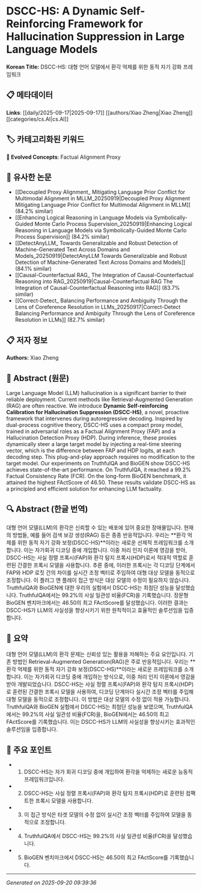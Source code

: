 # DSCC-HS: A Dynamic Self-Reinforcing Framework for Hallucination Suppression in Large Language Models

**Korean Title:** DSCC-HS: 대형 언어 모델에서 환각 억제를 위한 동적 자기 강화 프레임워크

## 📋 메타데이터

**Links**: [[daily/2025-09-17|2025-09-17]] [[authors/Xiao Zheng|Xiao Zheng]] [[categories/cs.AI|cs.AI]]

## 🏷️ 카테고리화된 키워드
**🚀 Evolved Concepts**: Factual Alignment Proxy

## 🔗 유사한 논문
- [[Decoupled Proxy Alignment_ Mitigating Language Prior Conflict for Multimodal Alignment in MLLM_20250919|Decoupled Proxy Alignment Mitigating Language Prior Conflict for Multimodal Alignment in MLLM]] (84.2% similar)
- [[Enhancing Logical Reasoning in Language Models via Symbolically-Guided Monte Carlo Process Supervision_20250919|Enhancing Logical Reasoning in Language Models via Symbolically-Guided Monte Carlo Process Supervision]] (84.2% similar)
- [[DetectAnyLLM_ Towards Generalizable and Robust Detection of Machine-Generated Text Across Domains and Models_20250919|DetectAnyLLM Towards Generalizable and Robust Detection of Machine-Generated Text Across Domains and Models]] (84.1% similar)
- [[Causal-Counterfactual RAG_ The Integration of Causal-Counterfactual Reasoning into RAG_20250919|Causal-Counterfactual RAG The Integration of Causal-Counterfactual Reasoning into RAG]] (83.7% similar)
- [[Correct-Detect_ Balancing Performance and Ambiguity Through the Lens of Coreference Resolution in LLMs_20250917|Correct-Detect Balancing Performance and Ambiguity Through the Lens of Coreference Resolution in LLMs]] (82.7% similar)

## 📋 저자 정보

**Authors:** Xiao Zheng

## 📄 Abstract (원문)

Large Language Model (LLM) hallucination is a significant barrier to their
reliable deployment. Current methods like Retrieval-Augmented Generation (RAG)
are often reactive. We introduce **Dynamic Self-reinforcing Calibration for
Hallucination Suppression (DSCC-HS)**, a novel, proactive framework that
intervenes during autoregressive decoding. Inspired by dual-process cognitive
theory, DSCC-HS uses a compact proxy model, trained in adversarial roles as a
Factual Alignment Proxy (FAP) and a Hallucination Detection Proxy (HDP). During
inference, these proxies dynamically steer a large target model by injecting a
real-time steering vector, which is the difference between FAP and HDP logits,
at each decoding step. This plug-and-play approach requires no modification to
the target model. Our experiments on TruthfulQA and BioGEN show DSCC-HS
achieves state-of-the-art performance. On TruthfulQA, it reached a 99.2%
Factual Consistency Rate (FCR). On the long-form BioGEN benchmark, it attained
the highest FActScore of 46.50. These results validate DSCC-HS as a principled
and efficient solution for enhancing LLM factuality.

## 🔍 Abstract (한글 번역)

대형 언어 모델(LLM)의 환각은 신뢰할 수 있는 배포에 있어 중요한 장애물입니다. 현재의 방법들, 예를 들어 검색 보강 생성(RAG) 등은 종종 반응적입니다. 우리는 **환각 억제를 위한 동적 자기 강화 보정(DSCC-HS)**이라는 새로운 선제적 프레임워크를 소개합니다. 이는 자가회귀 디코딩 중에 개입합니다. 이중 처리 인지 이론에 영감을 받아, DSCC-HS는 사실 정렬 프록시(FAP)와 환각 탐지 프록시(HDP)로서 적대적 역할로 훈련된 간결한 프록시 모델을 사용합니다. 추론 중에, 이러한 프록시는 각 디코딩 단계에서 FAP와 HDP 로짓 간의 차이를 실시간 조정 벡터로 주입하여 대형 대상 모델을 동적으로 조정합니다. 이 플러그 앤 플레이 접근 방식은 대상 모델의 수정이 필요하지 않습니다. TruthfulQA와 BioGEN에 대한 우리의 실험에서 DSCC-HS는 최첨단 성능을 달성했습니다. TruthfulQA에서는 99.2%의 사실 일관성 비율(FCR)을 기록했습니다. 장문형 BioGEN 벤치마크에서는 46.50의 최고 FActScore를 달성했습니다. 이러한 결과는 DSCC-HS가 LLM의 사실성을 향상시키기 위한 원칙적이고 효율적인 솔루션임을 입증합니다.

## 📝 요약

대형 언어 모델(LLM)의 환각 문제는 신뢰성 있는 활용을 저해하는 주요 요인입니다. 기존 방법인 Retrieval-Augmented Generation(RAG)은 주로 반응적입니다. 우리는 **환각 억제를 위한 동적 자기 강화 보정(DSCC-HS)**이라는 새로운 프레임워크를 소개합니다. 이는 자가회귀 디코딩 중에 개입하는 방식으로, 이중 처리 인지 이론에서 영감을 받아 개발되었습니다. DSCC-HS는 사실 정렬 프록시(FAP)와 환각 탐지 프록시(HDP)로 훈련된 간결한 프록시 모델을 사용하여, 디코딩 단계마다 실시간 조정 벡터를 주입해 대형 모델을 동적으로 조정합니다. 이 방법은 대상 모델의 수정 없이 적용 가능합니다. TruthfulQA와 BioGEN 실험에서 DSCC-HS는 최첨단 성능을 보였으며, TruthfulQA에서는 99.2%의 사실 일관성 비율(FCR)을, BioGEN에서는 46.50의 최고 FActScore를 기록했습니다. 이는 DSCC-HS가 LLM의 사실성을 향상시키는 효과적인 솔루션임을 입증합니다.

## 🎯 주요 포인트

- 1. DSCC-HS는 자가 회귀 디코딩 중에 개입하여 환각을 억제하는 새로운 능동적 프레임워크입니다.

- 2. DSCC-HS는 사실 정렬 프록시(FAP)와 환각 탐지 프록시(HDP)로 훈련된 컴팩트한 프록시 모델을 사용합니다.

- 3. 이 접근 방식은 타겟 모델의 수정 없이 실시간 조정 벡터를 주입하여 모델을 동적으로 조정합니다.

- 4. TruthfulQA에서 DSCC-HS는 99.2%의 사실 일관성 비율(FCR)을 달성했습니다.

- 5. BioGEN 벤치마크에서 DSCC-HS는 46.50의 최고 FActScore를 기록했습니다.

---

*Generated on 2025-09-20 09:39:36*